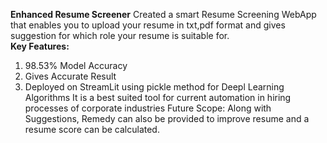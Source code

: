**Enhanced Resume Screener**
Created a smart Resume Screening WebApp
that enables you to upload your resume in
txt,pdf format and gives suggestion for which
role your resume is suitable for.\
**Key Features:**
1. 98.53% Model Accuracy
2. Gives Accurate Result
3. Deployed on StreamLit using pickle method
for Deepl Learning Algorithms
It is a best suited tool for current automation
in hiring processes of corporate industries
Future Scope: Along with Suggestions,
Remedy can also be provided to improve
resume and a resume score can be
calculated.

